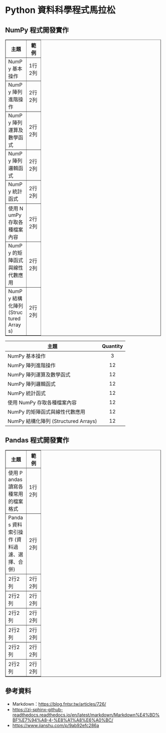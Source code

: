 # Python 資料科學程式馬拉松

## NumPy 程式開發實作
<table border="1" style="word-break:break-all; word-wrap:break-all;">
    <tr>
        <th width="50">主題</a>
        <th width="30">範例</a>
    </tr>
    <tr>
        <td class="AutoNewline">NumPy 基本操作</td>
        <td>1行2列</td>
    </tr>
    <tr>
        <td class="AutoNewline">NumPy 陣列進階操作</td>
        <td>2行2列</td>
    </tr>
    <tr>
        <td class="AutoNewline">NumPy 陣列運算及數學函式</td>
        <td>2行2列</td>
    </tr>
    <tr>
        <td class="AutoNewline">NumPy 陣列邏輯函式</td>
        <td>2行2列</td>
    </tr>
    <tr>
        <td class="AutoNewline">NumPy 統計函式</td>
        <td>2行2列</td>
    </tr>
    <tr>
        <td class="AutoNewline">使用 NumPy 存取各種檔案內容</td>
        <td>2行2列</td>
    </tr>
    <tr>
        <td class="AutoNewline">NumPy 的矩陣函式與線性代數應用</td>
        <td>2行2列</td>
    </tr>
    <tr>
        <td class="AutoNewline">NumPy 結構化陣列 (Structured Arrays)</td>
        <td>2行2列</td>
    </tr>
</table>

 主題                               | Quantity   |
------------------------------------|:----------:|
 NumPy 基本操作                      |3           |
 NumPy 陣列進階操作                   |12         |
 NumPy 陣列運算及數學函式             |12          |
 NumPy 陣列邏輯函式                   |12         |
 NumPy 統計函式                       |12         |
 使用 NumPy 存取各種檔案內容           |12         |
 NumPy 的矩陣函式與線性代數應用        |12         | 
 NumPy 結構化陣列 (Structured Arrays) |12         | 
 
## Pandas 程式開發實作
<table border="1" style="word-break:break-all; word-wrap:break-all;">
    <tr>
        <th width="50">主題</a>
        <th width="30">範例</a>
    </tr>
    <tr>
        <td class="AutoNewline">使用 Pandas 讀寫各種常用的檔案格式</td>
        <td>1行2列</td>
    </tr>
    <tr>
        <td class="AutoNewline">Pandas 資料索引操作 (資料過濾、選擇、合併)</td>
        <td>2行2列</td>
    </tr>
    <tr>
        <td class="AutoNewline">2行2列</td>
        <td>2行2列</td>
    </tr>
    <tr>
        <td class="AutoNewline">2行2列</td>
        <td>2行2列</td>
    </tr>
    <tr>
        <td class="AutoNewline">2行2列</td>
        <td>2行2列</td>
    </tr>
    <tr>
        <td class="AutoNewline">2行2列</td>
        <td>2行2列</td>
    </tr>
    <tr>
        <td class="AutoNewline">2行2列</td>
        <td>2行2列</td>
    </tr>
    <tr>
        <td class="AutoNewline">2行2列</td>
        <td>2行2列</td>
    </tr>
</table>

## 參考資料
* Markdown：https://blog.fntsr.tw/articles/726/
* https://zj-sphinx-github-readthedocs.readthedocs.io/en/latest/markdown/Markdown%E4%BD%BF%E7%94%A8-4-%E8%A1%A8%E6%A0%BC/
* https://www.jianshu.com/p/9ab92efc286a
